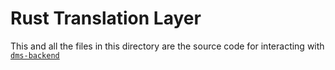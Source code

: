 # Rust Translation Layer

This and all the files in this directory
are the source code for interacting with
[`dms-backend`](https://github.com/Kiwifuit/DMS/tree/mcs/devel/dms-backend)
